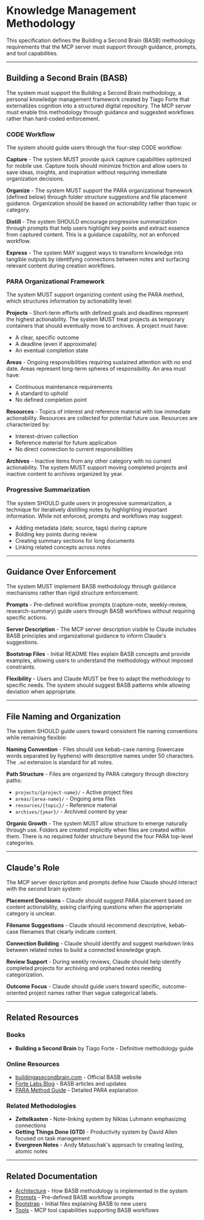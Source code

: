 # Knowledge Management Methodology

This specification defines the Building a Second Brain (BASB) methodology requirements that the MCP server must support through guidance, prompts, and tool capabilities.

---

## Building a Second Brain (BASB)

The system must support the Building a Second Brain methodology, a personal knowledge management framework created by Tiago Forte that externalizes cognition into a structured digital repository. The MCP server must enable this methodology through guidance and suggested workflows rather than hard-coded enforcement.

### CODE Workflow

The system should guide users through the four-step CODE workflow:

**Capture** - The system MUST provide quick capture capabilities optimized for mobile use. Capture tools should minimize friction and allow users to save ideas, insights, and inspiration without requiring immediate organization decisions.

**Organize** - The system MUST support the PARA organizational framework (defined below) through folder structure suggestions and file placement guidance. Organization should be based on actionability rather than topic or category.

**Distill** - The system SHOULD encourage progressive summarization through prompts that help users highlight key points and extract essence from captured content. This is a guidance capability, not an enforced workflow.

**Express** - The system MAY suggest ways to transform knowledge into tangible outputs by identifying connections between notes and surfacing relevant content during creation workflows.

### PARA Organizational Framework

The system MUST support organizing content using the PARA method, which structures information by actionability level:

**Projects** - Short-term efforts with defined goals and deadlines represent the highest actionability. The system MUST treat projects as temporary containers that should eventually move to archives. A project must have:
- A clear, specific outcome
- A deadline (even if approximate)
- An eventual completion state

**Areas** - Ongoing responsibilities requiring sustained attention with no end date. Areas represent long-term spheres of responsibility. An area must have:
- Continuous maintenance requirements
- A standard to uphold
- No defined completion point

**Resources** - Topics of interest and reference material with low immediate actionability. Resources are collected for potential future use. Resources are characterized by:
- Interest-driven collection
- Reference material for future application
- No direct connection to current responsibilities

**Archives** - Inactive items from any other category with no current actionability. The system MUST support moving completed projects and inactive content to archives organized by year.

### Progressive Summarization

The system SHOULD guide users in progressive summarization, a technique for iteratively distilling notes by highlighting important information. While not enforced, prompts and workflows may suggest:
- Adding metadata (date, source, tags) during capture
- Bolding key points during review
- Creating summary sections for long documents
- Linking related concepts across notes

---

## Guidance Over Enforcement

The system MUST implement BASB methodology through guidance mechanisms rather than rigid structure enforcement:

**Prompts** - Pre-defined workflow prompts (capture-note, weekly-review, research-summary) guide users through BASB workflows without requiring specific actions.

**Server Description** - The MCP server description visible to Claude includes BASB principles and organizational guidance to inform Claude's suggestions.

**Bootstrap Files** - Initial README files explain BASB concepts and provide examples, allowing users to understand the methodology without imposed constraints.

**Flexibility** - Users and Claude MUST be free to adapt the methodology to specific needs. The system should suggest BASB patterns while allowing deviation when appropriate.

---

## File Naming and Organization

The system SHOULD guide users toward consistent file naming conventions while remaining flexible:

**Naming Convention** - Files should use kebab-case naming (lowercase words separated by hyphens) with descriptive names under 50 characters. The `.md` extension is standard for all notes.

**Path Structure** - Files are organized by PARA category through directory paths:
- `projects/{project-name}/` - Active project files
- `areas/{area-name}/` - Ongoing area files
- `resources/{topic}/` - Reference material
- `archives/{year}/` - Archived content by year

**Organic Growth** - The system MUST allow structure to emerge naturally through use. Folders are created implicitly when files are created within them. There is no required folder structure beyond the four PARA top-level categories.

---

## Claude's Role

The MCP server description and prompts define how Claude should interact with the second brain system:

**Placement Decisions** - Claude should suggest PARA placement based on content actionability, asking clarifying questions when the appropriate category is unclear.

**Filename Suggestions** - Claude should recommend descriptive, kebab-case filenames that clearly indicate content.

**Connection Building** - Claude should identify and suggest markdown links between related notes to build a connected knowledge graph.

**Review Support** - During weekly reviews, Claude should help identify completed projects for archiving and orphaned notes needing categorization.

**Outcome Focus** - Claude should guide users toward specific, outcome-oriented project names rather than vague categorical labels.

---

## Related Resources

### Books
- **Building a Second Brain** by Tiago Forte - Definitive methodology guide

### Online Resources
- [buildingasecondbrain.com](https://www.buildingasecondbrain.com) - Official BASB website
- [Forte Labs Blog](https://fortelabs.com/blog/) - BASB articles and updates
- [PARA Method Guide](https://fortelabs.com/blog/para/) - Detailed PARA explanation

### Related Methodologies
- **Zettelkasten** - Note-linking system by Niklas Luhmann emphasizing connections
- **Getting Things Done (GTD)** - Productivity system by David Allen focused on task management
- **Evergreen Notes** - Andy Matuschak's approach to creating lasting, atomic notes

---

## Related Documentation

- [Architecture](./architecture.md) - How BASB methodology is implemented in the system
- [Prompts](./prompts.md) - Pre-defined BASB workflow prompts
- [Bootstrap](./bootstrap.md) - Initial files explaining BASB to new users
- [Tools](./tools.md) - MCP tool capabilities supporting BASB workflows

